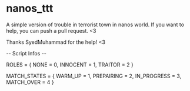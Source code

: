 # nanos_ttt

A simple version of trouble in terrorist town in nanos world.
If you want to help, you can push a pull request. <3

Thanks SyedMuhammad for the help! <3

-- Script Infos --

ROLES = {
	NONE = 0,
	INNOCENT = 1,
	TRAITOR = 2
}


MATCH_STATES = {
	WARM_UP = 1,
	PREPAIRING = 2,
	IN_PROGRESS = 3,
	MATCH_OVER = 4
}
